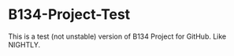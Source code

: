 # B134-Project-Test
This is a test (not unstable) version of B134 Project for GitHub. 
Like NIGHTLY.
